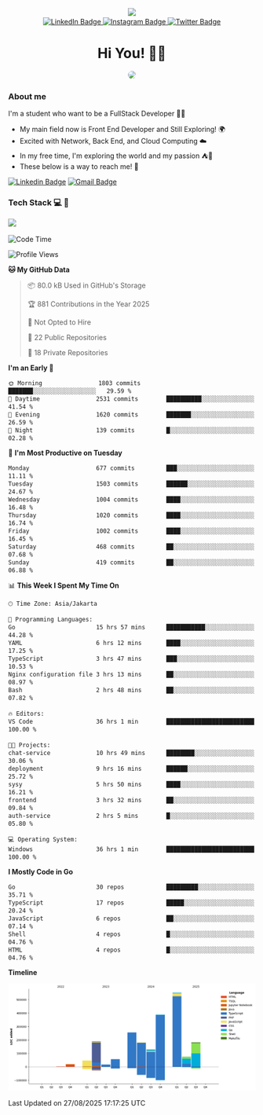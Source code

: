 <div>
  <div id="header" align="center">
      <img src="https://media.giphy.com/media/nFLW7PNGgN3lI68rdv/giphy.gif" width="100"/>
      <div id="badges" style="margin-bottom:20px">
        <a href="https://www.linkedin.com/in/daffadon/">
          <img src="https://img.shields.io/badge/LinkedIn-blue?style=for-the-badge&logo=linkedin&logoColor=white" alt="LinkedIn Badge"/>
        </a>
        <a href="https://www.instagram.com/daffadon_/">
          <img src="https://img.shields.io/badge/Instagram-E4405F?style=for-the-badge&logo=instagram&logoColor=white" alt="Instagram Badge"/>
        </a>
        <a href="https://twitter.com/daffadon_">
          <img src="https://img.shields.io/badge/Twitter-blue?style=for-the-badge&logo=twitter&logoColor=white" alt="Twitter Badge"/>
        </a>
      </div>
    <h1>Hi You! 🙌🙌</h1>
    <img src="https://media.giphy.com/media/rJsMvyk7AHHiW9qKLM/giphy.gif" height=200 style="border-radius:10px" />
  </div>
</div>

### About me

I'm a student who want to be a FullStack Developer 🧑‍💻

- My main field now is Front End Developer and Still Exploring! 🌍
- Excited with Network, Back End, and Cloud Computing ☁️
- In my free time, I'm exploring the world and my passion ⛺🍵
- These below is a way to reach me! 🏃

[![Linkedin Badge](https://skillicons.dev/icons?i=linkedin)](https://www.linkedin.com/in/daffadon)
[![Gmail Badge](https://skillicons.dev/icons?i=gmail)](https://mail.google.com/mail/?view=cm&fs=1&to=daffaputranarendra9@gmail.com)

### Tech Stack 💻 📘

<img src="https://skillicons.dev/icons?i=java,html,css,javascript,typescript,golang,react,next,express,vite,tailwind,mui,prisma,mongodb,mysql,firebase,jest,git,jenkins,docker,kubernetes,github,postman,prometheus,grafana,gcp,vscode,arch,&perline=9"/>

<!--START_SECTION:waka-->
![Code Time](http://img.shields.io/badge/Code%20Time-312%20hrs%2056%20mins-blue)

![Profile Views](http://img.shields.io/badge/Profile%20Views-2-blue)

**🐱 My GitHub Data** 

> 📦 80.0 kB Used in GitHub's Storage 
 > 
> 🏆 881 Contributions in the Year 2025
 > 
> 🚫 Not Opted to Hire
 > 
> 📜 22 Public Repositories 
 > 
> 🔑 18 Private Repositories 
 > 
**I'm an Early 🐤** 

```text
🌞 Morning                1803 commits        ███████░░░░░░░░░░░░░░░░░░   29.59 % 
🌆 Daytime                2531 commits        ██████████░░░░░░░░░░░░░░░   41.54 % 
🌃 Evening                1620 commits        ███████░░░░░░░░░░░░░░░░░░   26.59 % 
🌙 Night                  139 commits         █░░░░░░░░░░░░░░░░░░░░░░░░   02.28 % 
```
📅 **I'm Most Productive on Tuesday** 

```text
Monday                   677 commits         ███░░░░░░░░░░░░░░░░░░░░░░   11.11 % 
Tuesday                  1503 commits        ██████░░░░░░░░░░░░░░░░░░░   24.67 % 
Wednesday                1004 commits        ████░░░░░░░░░░░░░░░░░░░░░   16.48 % 
Thursday                 1020 commits        ████░░░░░░░░░░░░░░░░░░░░░   16.74 % 
Friday                   1002 commits        ████░░░░░░░░░░░░░░░░░░░░░   16.45 % 
Saturday                 468 commits         ██░░░░░░░░░░░░░░░░░░░░░░░   07.68 % 
Sunday                   419 commits         ██░░░░░░░░░░░░░░░░░░░░░░░   06.88 % 
```


📊 **This Week I Spent My Time On** 

```text
🕑︎ Time Zone: Asia/Jakarta

💬 Programming Languages: 
Go                       15 hrs 57 mins      ███████████░░░░░░░░░░░░░░   44.28 % 
YAML                     6 hrs 12 mins       ████░░░░░░░░░░░░░░░░░░░░░   17.25 % 
TypeScript               3 hrs 47 mins       ███░░░░░░░░░░░░░░░░░░░░░░   10.53 % 
Nginx configuration file 3 hrs 13 mins       ██░░░░░░░░░░░░░░░░░░░░░░░   08.97 % 
Bash                     2 hrs 48 mins       ██░░░░░░░░░░░░░░░░░░░░░░░   07.82 % 

🔥 Editors: 
VS Code                  36 hrs 1 min        █████████████████████████   100.00 % 

🐱‍💻 Projects: 
chat-service             10 hrs 49 mins      ████████░░░░░░░░░░░░░░░░░   30.06 % 
deployment               9 hrs 16 mins       ██████░░░░░░░░░░░░░░░░░░░   25.72 % 
sysy                     5 hrs 50 mins       ████░░░░░░░░░░░░░░░░░░░░░   16.21 % 
frontend                 3 hrs 32 mins       ██░░░░░░░░░░░░░░░░░░░░░░░   09.84 % 
auth-service             2 hrs 5 mins        █░░░░░░░░░░░░░░░░░░░░░░░░   05.80 % 

💻 Operating System: 
Windows                  36 hrs 1 min        █████████████████████████   100.00 % 
```

**I Mostly Code in Go** 

```text
Go                       30 repos            █████████░░░░░░░░░░░░░░░░   35.71 % 
TypeScript               17 repos            █████░░░░░░░░░░░░░░░░░░░░   20.24 % 
JavaScript               6 repos             ██░░░░░░░░░░░░░░░░░░░░░░░   07.14 % 
Shell                    4 repos             █░░░░░░░░░░░░░░░░░░░░░░░░   04.76 % 
HTML                     4 repos             █░░░░░░░░░░░░░░░░░░░░░░░░   04.76 % 
```



**Timeline**

![Lines of Code chart](https://raw.githubusercontent.com/Daffadon/Daffadon/main/assets/bar_graph.png)


 Last Updated on 27/08/2025 17:17:25 UTC
<!--END_SECTION:waka-->
